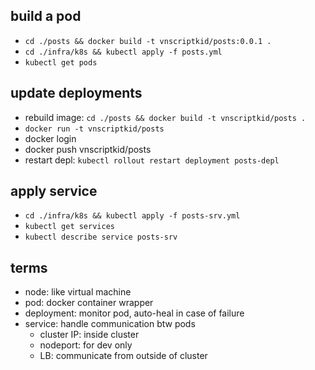 ## build a pod

- `cd ./posts && docker build -t vnscriptkid/posts:0.0.1 .`
- `cd ./infra/k8s && kubectl apply -f posts.yml`
- `kubectl get pods`

## update deployments

- rebuild image: `cd ./posts && docker build -t vnscriptkid/posts .`
- `docker run -t vnscriptkid/posts`
- docker login
- docker push vnscriptkid/posts
- restart depl: `kubectl rollout restart deployment posts-depl`

## apply service

- `cd ./infra/k8s && kubectl apply -f posts-srv.yml`
- `kubectl get services`
- `kubectl describe service posts-srv`

## terms

- node: like virtual machine
- pod: docker container wrapper
- deployment: monitor pod, auto-heal in case of failure
- service: handle communication btw pods
  - cluster IP: inside cluster
  - nodeport: for dev only
  - LB: communicate from outside of cluster
